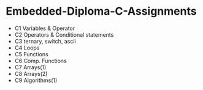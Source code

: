 # Embedded-Diploma-C-Assignments
* C1 Variables & Operator
* C2 Operators & Conditional statements
* C3 ternary, switch, ascii
* C4 Loops
* C5 Functions
* C6 Comp. Functions
* C7 Arrays(1)
* C8 Arrays(2)
* C9 Algorithms(1)
